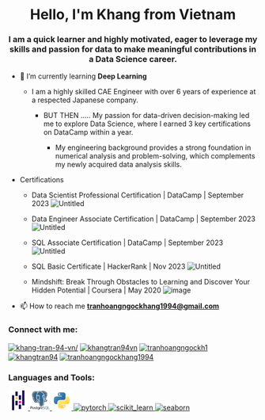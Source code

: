 
<h1 align="center">Hello, I'm Khang from Vietnam</h1>
<h3 align="center">I am a quick learner and highly motivated, eager to leverage my skills and passion for data to make meaningful contributions in a Data Science career.</h3>

- 🌱 I’m currently learning **Deep Learning**
  
  - I am a highly skilled CAE Engineer with over 6 years of experience at a respected Japanese company.
    
    - BUT THEN ..... My passion for data-driven decision-making led me to explore Data Science, where I earned 3 key certifications on DataCamp within a year.
      
      - My engineering background provides a strong foundation in numerical analysis and problem-solving, which complements my newly acquired data analysis skills.

- Certifications
    * Data Scientist Professional Certification | DataCamp | September 2023
         ![Untitled](https://github.com/Khangtran94/Khangtran94/assets/146164801/7f716c35-4026-4499-b36c-11a1cacba850)

    * Data Engineer Associate Certification | DataCamp | September 2023
          ![Untitled](https://github.com/Khangtran94/Khangtran94/assets/146164801/13c7df18-9035-44af-ae23-d221a0417380)

    * SQL Associate Certification | DataCamp | September 2023
         ![Untitled](https://github.com/Khangtran94/Khangtran94/assets/146164801/d207612d-6232-4ce4-bb40-517e9293a3a2)
      
    * SQL Basic Certificate | HackerRank | Nov 2023
         ![Untitled](https://github.com/Khangtran94/Khangtran94/assets/146164801/e335aed5-823f-4c67-a791-4ddb1152e79a)

    * Mindshift: Break Through Obstacles to Learning and Discover Your Hidden Potential | Coursera | May 2020
         ![image](https://github.com/Khangtran94/Khangtran94/assets/146164801/25f174a9-bc4b-4639-bb07-cef524fa5483)

- 📫 How to reach me **tranhoangngockhang1994@gmail.com**

<h3 align="left">Connect with me:</h3>
<p align="left">
<a href="https://linkedin.com/in/khang-tran-94-vn/" target="blank"><img align="center" src="https://raw.githubusercontent.com/rahuldkjain/github-profile-readme-generator/master/src/images/icons/Social/linked-in-alt.svg" alt="khang-tran-94-vn/" height="30" width="40" /></a>
<a href="https://kaggle.com/khangtran94vn" target="blank"><img align="center" src="https://raw.githubusercontent.com/rahuldkjain/github-profile-readme-generator/master/src/images/icons/Social/kaggle.svg" alt="khangtran94vn" height="30" width="40" /></a>
<a href="https://www.hackerrank.com/tranhoangngockh1" target="blank"><img align="center" src="https://raw.githubusercontent.com/rahuldkjain/github-profile-readme-generator/master/src/images/icons/Social/hackerrank.svg" alt="tranhoangngockh1" height="30" width="40" /></a>
<a href="https://www.leetcode.com/khangtran94" target="blank"><img align="center" src="https://raw.githubusercontent.com/rahuldkjain/github-profile-readme-generator/master/src/images/icons/Social/leet-code.svg" alt="khangtran94" height="30" width="40" /></a>
<a href="https://www.hackerearth.com/tranhoangngockhang1994" target="blank"><img align="center" src="https://raw.githubusercontent.com/rahuldkjain/github-profile-readme-generator/master/src/images/icons/Social/hackerearth.svg" alt="tranhoangngockhang1994" height="30" width="40" /></a>
</p>

<h3 align="left">Languages and Tools:</h3>
<p align="left"> <a href="https://pandas.pydata.org/" target="_blank" rel="noreferrer"> <img src="https://raw.githubusercontent.com/devicons/devicon/2ae2a900d2f041da66e950e4d48052658d850630/icons/pandas/pandas-original.svg" alt="pandas" width="40" height="40"/> </a> <a href="https://www.postgresql.org" target="_blank" rel="noreferrer"> <img src="https://raw.githubusercontent.com/devicons/devicon/master/icons/postgresql/postgresql-original-wordmark.svg" alt="postgresql" width="40" height="40"/> </a> <a href="https://www.python.org" target="_blank" rel="noreferrer"> <img src="https://raw.githubusercontent.com/devicons/devicon/master/icons/python/python-original.svg" alt="python" width="40" height="40"/> </a> <a href="https://pytorch.org/" target="_blank" rel="noreferrer"> <img src="https://www.vectorlogo.zone/logos/pytorch/pytorch-icon.svg" alt="pytorch" width="40" height="40"/> </a> <a href="https://scikit-learn.org/" target="_blank" rel="noreferrer"> <img src="https://upload.wikimedia.org/wikipedia/commons/0/05/Scikit_learn_logo_small.svg" alt="scikit_learn" width="40" height="40"/> </a> <a href="https://seaborn.pydata.org/" target="_blank" rel="noreferrer"> <img src="https://seaborn.pydata.org/_images/logo-mark-lightbg.svg" alt="seaborn" width="40" height="40"/> </a> </p>

